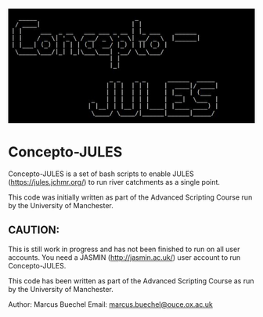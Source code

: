 ![alt text](https://github.com/marcusbuechel/Concepto-JULES/blob/main/Readme_Files/Logo.JPG?raw=true)

# Concepto-JULES

Concepto-JULES is a set of bash scripts to enable JULES (https://jules.jchmr.org/) to run river catchments as a single point.

This code was initially written as part of the Advanced Scripting Course run by the University of Manchester.

## CAUTION:

This is still work in progress and has not been finished to run on all user accounts.
You need a JASMIN (http://jasmin.ac.uk/) user account to run Concepto-JULES.



 This code has been written as part of the Advanced Scripting Course as run by the University of Manchester.

 Author: Marcus Buechel
 Email: marcus.buechel@ouce.ox.ac.uk
